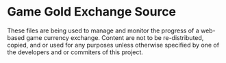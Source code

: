Game Gold Exchange Source
===============================
These files are being used to manage and monitor the progress of a web-based
game currency exchange. Content are not to be re-distributed, copied, and or used
for any purposes unless otherwise specified by one of the developers and or commiters
of this project.